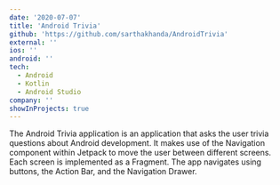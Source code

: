 ```yaml
---
date: '2020-07-07'
title: 'Android Trivia'
github: 'https://github.com/sarthakhanda/AndroidTrivia'
external: ''
ios: ''
android: ''
tech:
  - Android
  - Kotlin
  - Android Studio
company: ''
showInProjects: true
---
```


The Android Trivia application is an application that asks the user trivia questions about Android development. It makes use of the Navigation component within Jetpack to move the user between different screens. Each screen is implemented as a Fragment. The app navigates using buttons, the Action Bar, and the Navigation Drawer.